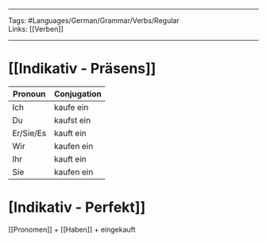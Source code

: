 ___
Tags: #Languages/German/Grammar/Verbs/Regular   
Links: [[Verben]]
___
# [[Indikativ - Präsens]]
Pronoun|Conjugation
------------ | ------------
Ich | kaufe ein
Du | kaufst ein
Er/Sie/Es | kauft ein
Wir | kaufen ein
Ihr | kauft ein
Sie | kaufen ein


# [Indikativ - Perfekt]]
[[Pronomen]] + [[Haben]] +  eingekauft